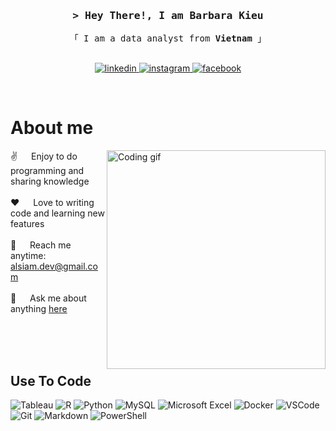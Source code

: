 <!-- Intro  -->
<h3 align="center">
        <samp>&gt; Hey There!, I am
                <b>Barbara Kieu</b>
        </samp>
</h3>

<p align="center"> 
  <samp>
    「 I am a data analyst from <b>Vietnam</b> 」
    <br>
    <br>
  </samp>
</p>
<!-- Link to profiles -->
<p align="center">
<!--  <a href="https://alsiam.com" target="blank"> -->
<!--   <img src="https://img.shields.io/badge/Website-DC143C?style=for-the-badge&logo=medium&logoColor=white" alt="alsiam" /> -->
<!--  </a> -->
 <a href="https://www.linkedin.com/in/barbarakieu/" target="_blank">
  <img src="https://img.shields.io/badge/LinkedIn-0077B5?style=for-the-badge&logo=linkedin&logoColor=white" alt="linkedin"/>
 </a>
 <!-- <a href="https://dev.to/alsiam" target="_blank">
  <img src="https://img.shields.io/badge/dev.to-0A0A0A?style=for-the-badge&logo=dev.to&logoColor=white" alt="dev.to" />
 </a> -->
<!--  <a href="https://twitter.com/alsiam_dev" target="_blank">
  <img src="https://img.shields.io/badge/Twitter-1DA1F2?style=for-the-badge&logo=twitter&logoColor=white" alt="twitter"/>
 </a> -->
 <a href="https://www.instagram.com/barbara_24_9/" target="_blank">
  <img src="https://img.shields.io/badge/Instagram-fe4164?style=for-the-badge&logo=instagram&logoColor=white" alt="instagram" />
 </a> 
 <a href="https://www.facebook.com/profile.php?id=100022800095604" target="_blank">
  <img src="https://img.shields.io/badge/Facebook-20BEFF?&style=for-the-badge&logo=facebook&logoColor=white" alt="facebook"  />
  </a> 
</p>
<br />

<!-- About Section -->
 # About me
 
<p>
 <img align="right" width="350" src="/assets/programmer.gif" alt="Coding gif" />
  
 ✌️ &emsp; Enjoy to do programming and sharing knowledge <br/><br/>
 ❤️ &emsp; Love to writing code and learning new features<br/><br/>
 📧 &emsp; Reach me anytime: alsiam.dev@gmail.com<br/><br/>
 💬 &emsp; Ask me about anything [here](https://github.com/alsiam/alsiam/issues)

</p>

<br/>
<br/>
<br/>

## Use To Code
<div style="align:center">
        <img alt="Tableau" src="https://img.shields.io/badge/Tableau-E97627?style=for-the-badge&logo=Tableau&logoColor=white"/>
        <img alt="R" src="https://img.shields.io/badge/r-%23276DC3.svg?style=for-the-badge&logo=r&logoColor=white"/>
        <img alt="Python" src="https://img.shields.io/badge/python-3670A0?style=for-the-badge&logo=python&logoColor=ffdd54"/>
        <img alt="MySQL" src="https://img.shields.io/badge/mysql-%2300f.svg?style=for-the-badge&logo=mysql&logoColor=white"/>
        <img alt="Microsoft Excel" src="https://img.shields.io/badge/Microsoft_Excel-217346?style=for-the-badge&logo=microsoft-excel&logoColor=white"/>
        <img alt="Docker" src="https://img.shields.io/badge/docker-%230db7ed.svg?style=for-the-badge&logo=docker&logoColor=white"/>
        <img alt="VSCode" src="https://img.shields.io/badge/Visual_Studio-0078d7?style=for-the-badge&logo=visual%20studio&logoColor=white"/>
        <img alt="Git" src="https://img.shields.io/badge/Git-F05032?style=for-the-badge&logo=git&logoColor=white"/>
        <img alt="Markdown" src="https://img.shields.io/badge/Markdown-000000?style=for-the-badge&logo=markdown&logoColor=white"/>
        <img alt="PowerShell" src="https://img.shields.io/badge/PowerShell-%235391FE.svg?style=for-the-badge&logo=powershell&logoColor=white"/>
</div>
<br/>
